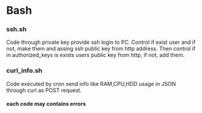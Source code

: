 # Bash

### ssh.sh
Code through private key provide ssh login to PC. Control if exist user and if not, make them and assing ssh public key from http address. Then control if in authorized_keys is exists users public key from http, if not, add them.


### curl_info.sh
Code executed by cron send info like RAM,CPU,HDD usage in JSON through curl as POST request.  


#### each code may contains errors ###
